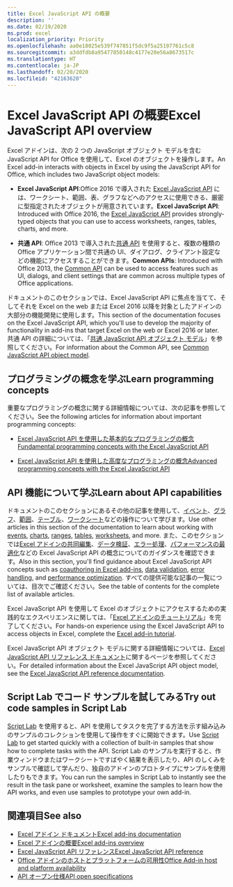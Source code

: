 ```yaml
---
title: Excel JavaScript API の概要
description: ''
ms.date: 02/19/2020
ms.prod: excel
localization_priority: Priority
ms.openlocfilehash: aa0e18025e539f747851f5dc9f5a25197761c5c8
ms.sourcegitcommit: a3ddfdb8a95477850148c4177e20e56a8673517c
ms.translationtype: HT
ms.contentlocale: ja-JP
ms.lasthandoff: 02/20/2020
ms.locfileid: "42163620"
---
```

# <a name="excel-javascript-api-overview"></a><span data-ttu-id="057e2-102">Excel JavaScript API の概要</span><span class="sxs-lookup"><span data-stu-id="057e2-102">Excel JavaScript API overview</span></span>

<span data-ttu-id="057e2-103">Excel アドインは、次の 2 つの JavaScript オブジェクト モデルを含む JavaScript API for Office を使用して、Excel のオブジェクトを操作します。</span><span class="sxs-lookup"><span data-stu-id="057e2-103">An Excel add-in interacts with objects in Excel by using the JavaScript API for Office, which includes two JavaScript object models:</span></span>

* <span data-ttu-id="057e2-104">**Excel JavaScript API**:Office 2016 で導入された [Excel JavaScript API](/javascript/api/excel) には、ワークシート、範囲、表、グラフなどへのアクセスに使用できる、厳密に型指定されたオブジェクトが用意されています。</span><span class="sxs-lookup"><span data-stu-id="057e2-104">**Excel JavaScript API**: Introduced with Office 2016, the [Excel JavaScript API](/javascript/api/excel) provides strongly-typed objects that you can use to access worksheets, ranges, tables, charts, and more.</span></span> 

* <span data-ttu-id="057e2-105">**共通 API**: Office 2013 で導入された[共通 API](/javascript/api/office) を使用すると、複数の種類の Office アプリケーション間で共通の UI、ダイアログ、クライアント設定などの機能にアクセスすることができます。</span><span class="sxs-lookup"><span data-stu-id="057e2-105">**Common APIs**: Introduced with Office 2013, the [Common API](/javascript/api/office) can be used to access features such as UI, dialogs, and client settings that are common across multiple types of Office applications.</span></span>

<span data-ttu-id="057e2-106">ドキュメントのこのセクションでは、Excel JavaScript API に焦点を当てて、そしてそれを Excel on the web または Excel 2016 以降を対象としたアドインの大部分の機能開発に使用します。</span><span class="sxs-lookup"><span data-stu-id="057e2-106">This section of the documentation focuses on the Excel JavaScript API, which you'll use to develop the majority of functionality in add-ins that target Excel on the web or Excel 2016 or later.</span></span> <span data-ttu-id="057e2-107">共通 API の詳細については、「[共通 JavaScript API オブジェクト モデル](../../develop/office-javascript-api-object-model.md)」を参照してください。</span><span class="sxs-lookup"><span data-stu-id="057e2-107">For information about the Common API, see [Common JavaScript API object model](../../develop/office-javascript-api-object-model.md).</span></span> 

## <a name="learn-programming-concepts"></a><span data-ttu-id="057e2-108">プログラミングの概念を学ぶ</span><span class="sxs-lookup"><span data-stu-id="057e2-108">Learn programming concepts</span></span>

<span data-ttu-id="057e2-109">重要なプログラミングの概念に関する詳細情報については、次の記事を参照してください。</span><span class="sxs-lookup"><span data-stu-id="057e2-109">See the following articles for information about important programming concepts:</span></span>
 
- [<span data-ttu-id="057e2-110">Excel JavaScript API を使用した基本的なプログラミングの概念</span><span class="sxs-lookup"><span data-stu-id="057e2-110">Fundamental programming concepts with the Excel JavaScript API</span></span>](../../excel/excel-add-ins-core-concepts.md)

- [<span data-ttu-id="057e2-111">Excel JavaScript API を使用した高度なプログラミングの概念</span><span class="sxs-lookup"><span data-stu-id="057e2-111">Advanced programming concepts with the Excel JavaScript API</span></span>](../../excel/excel-add-ins-advanced-concepts.md)

## <a name="learn-about-api-capabilities"></a><span data-ttu-id="057e2-112">API 機能について学ぶ</span><span class="sxs-lookup"><span data-stu-id="057e2-112">Learn about API capabilities</span></span>

<span data-ttu-id="057e2-113">ドキュメントのこのセクションにあるその他の記事を使用して、[イベント](../../excel/excel-add-ins-events.md)、[グラフ](../../excel/excel-add-ins-charts.md)、[範囲](../../excel/excel-add-ins-ranges.md)、[テーブル](../../excel/excel-add-ins-tables.md)、[ワークシート](../../excel/excel-add-ins-worksheets.md)などの操作について学びます。</span><span class="sxs-lookup"><span data-stu-id="057e2-113">Use other articles in this section of the documentation to learn about working with [events](../../excel/excel-add-ins-events.md), [charts](../../excel/excel-add-ins-charts.md), [ranges](../../excel/excel-add-ins-ranges.md), [tables](../../excel/excel-add-ins-tables.md), [worksheets](../../excel/excel-add-ins-worksheets.md), and more.</span></span> <span data-ttu-id="057e2-114">また、このセクションでは[Excel アドインの共同編集](../../excel/co-authoring-in-excel-add-ins.md)、[データ検証](../../excel/excel-add-ins-data-validation.md)、[エラー処理](../../excel/excel-add-ins-error-handling.md)、[パフォーマンスの最適化](../../excel/performance.md)などの Excel JavaScript API の概念についてのガイダンスを確認できます。</span><span class="sxs-lookup"><span data-stu-id="057e2-114">Also in this section, you'll find guidance about Excel JavaScript API concepts such as [coauthoring in Excel add-ins](../../excel/co-authoring-in-excel-add-ins.md), [data validation](../../excel/excel-add-ins-data-validation.md), [error handling](../../excel/excel-add-ins-error-handling.md), and [performance optimization](../../excel/performance.md).</span></span> <span data-ttu-id="057e2-115">すべての提供可能な記事の一覧については、目次でご確認ください。</span><span class="sxs-lookup"><span data-stu-id="057e2-115">See the table of contents for the complete list of available articles.</span></span>

<span data-ttu-id="057e2-116">Excel JavaScript API を使用して Excel のオブジェクトにアクセスするための実践的なエクスペリエンスに関しては、「[Excel アドインのチュートリアル](../../tutorials/excel-tutorial.md)」を完了してください。</span><span class="sxs-lookup"><span data-stu-id="057e2-116">For hands-on experience using the Excel JavaScript API to access objects in Excel, complete the [Excel add-in tutorial](../../tutorials/excel-tutorial.md).</span></span> 

<span data-ttu-id="057e2-117">Excel JavaScript API オブジェクト モデルに関する詳細情報については、[Excel JavaScript API リファレンス ドキュメント](/javascript/api/excel)に関するページを参照してください。</span><span class="sxs-lookup"><span data-stu-id="057e2-117">For detailed information about the Excel JavaScript API object model, see the [Excel JavaScript API reference documentation](/javascript/api/excel).</span></span>

## <a name="try-out-code-samples-in-script-lab"></a><span data-ttu-id="057e2-118">Script Lab でコード サンプルを試してみる</span><span class="sxs-lookup"><span data-stu-id="057e2-118">Try out code samples in Script Lab</span></span>

<span data-ttu-id="057e2-119">[Script Lab](../../overview/explore-with-script-lab.md) を使用すると、API を使用してタスクを完了する方法を示す組み込みのサンプルのコレクションを使用して操作をすぐに開始できます。</span><span class="sxs-lookup"><span data-stu-id="057e2-119">Use [Script Lab](../../overview/explore-with-script-lab.md) to get started quickly with a collection of built-in samples that show how to complete tasks with the API.</span></span> <span data-ttu-id="057e2-120">Script Lab のサンプルを実行すると、作業ウィンドウまたはワークシートですばやく結果を表示したり、API のしくみをサンプルで確認して学んだり、独自のアドインのプロトタイプにサンプルを使用したりもできます。</span><span class="sxs-lookup"><span data-stu-id="057e2-120">You can run the samples in Script Lab to instantly see the result in the task pane or worksheet, examine the samples to learn how the API works, and even use samples to prototype your own add-in.</span></span>

## <a name="see-also"></a><span data-ttu-id="057e2-121">関連項目</span><span class="sxs-lookup"><span data-stu-id="057e2-121">See also</span></span>

- [<span data-ttu-id="057e2-122">Excel アドイン ドキュメント</span><span class="sxs-lookup"><span data-stu-id="057e2-122">Excel add-ins documentation</span></span>](../../excel/index.md)
- [<span data-ttu-id="057e2-123">Excel アドインの概要</span><span class="sxs-lookup"><span data-stu-id="057e2-123">Excel add-ins overview</span></span>](../../excel/excel-add-ins-overview.md)
- [<span data-ttu-id="057e2-124">Excel JavaScript API リファレンス</span><span class="sxs-lookup"><span data-stu-id="057e2-124">Excel JavaScript API reference</span></span>](/javascript/api/excel)
- [<span data-ttu-id="057e2-125">Office アドインのホストとプラットフォームの可用性</span><span class="sxs-lookup"><span data-stu-id="057e2-125">Office Add-in host and platform availability</span></span>](../../overview/office-add-in-availability.md)
- [<span data-ttu-id="057e2-126">API オープン仕様</span><span class="sxs-lookup"><span data-stu-id="057e2-126">API open specifications</span></span>](../openspec/openspec.md)
